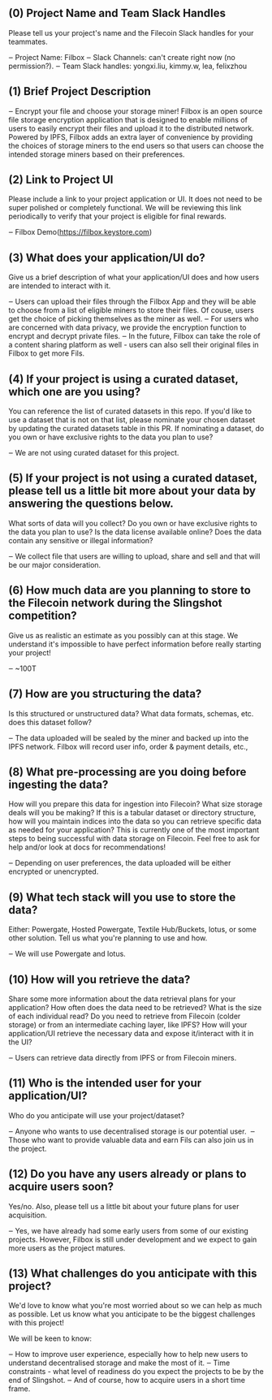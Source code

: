 ## (0) Project Name and Team Slack Handles
Please tell us your project's name and the Filecoin Slack handles for your teammates.

‒ Project Name: Filbox
‒ Slack Channels: can't create right now (no permission?).
‒ Team Slack handles: yongxi.liu, kimmy.w, lea, felixzhou 

## (1) Brief Project Description

‒ Encrypt your file and choose your storage miner! Filbox is an open source file storage encryption application that is designed to enable millions of users to easily encrypt their files and upload it to the distributed network. Powered by IPFS, Filbox adds an extra layer of convenience by providing the choices of storage miners to the end users so that users can choose the intended storage miners based on their preferences. 

## (2) Link to Project UI
Please include a link to your project application or UI. It does not need to be super polished or completely functional. We will be reviewing this link periodically to verify that your project is eligible for final rewards.

‒ Filbox Demo(https://filbox.keystore.com)



## (3) What does your application/UI do?
Give us a brief description of what your application/UI does and how users are intended to interact with it.



‒ Users can upload their files through the Filbox App and they will be able to choose from a list of eligible miners to store their files. Of couse, users get the choice of picking themselves as the miner as well.
‒ For users who are concerned with data privacy, we provide the encryption function to encrypt and decrypt private files.
‒ In the future, Filbox can take the role of a content sharing platform as well - users can also sell their original files in Filbox to get more Fils.

## (4) If your project is using a curated dataset, which one are you using?
You can reference the list of curated datasets in this repo. If you'd like to use a dataset that is not on that list, please nominate your chosen dataset by updating the curated datasets table in this PR. If nominating a dataset, do you own or have exclusive rights to the data you plan to use?

‒ We are not using curated dataset for this project. 
## (5) If your project is not using a curated dataset, please tell us a little bit more about your data by answering the questions below.
What sorts of data will you collect? Do you own or have exclusive rights to the data you plan to use? Is the data license available online? Does the data contain any sensitive or illegal information?

‒ We collect file that users are willing to upload, share and sell and that will be our major consideration.

## (6) How much data are you planning to store to the Filecoin network during the Slingshot competition?
Give us as realistic an estimate as you possibly can at this stage. We understand it's impossible to have perfect information before really starting your project!

‒ ~100T

## (7) How are you structuring the data?
Is this structured or unstructured data? What data formats, schemas, etc. does this dataset follow?

‒ The data uploaded will be sealed by the miner and backed up into the IPFS network. Filbox will record user info, order & payment details, etc.,

## (8) What pre-processing are you doing before ingesting the data?
How will you prepare this data for ingestion into Filecoin? What size storage deals will you be making? If this is a tabular dataset or directory structure, how will you maintain indices into the data so you can retrieve specific data as needed for your application? This is currently one of the most important steps to being successful with data storage on Filecoin. Feel free to ask for help and/or look at docs for recommendations!

‒ Depending on user preferences, the data uploaded will be either encrypted or unencrypted.

## (9) What tech stack will you use to store the data?
Either: Powergate, Hosted Powergate, Textile Hub/Buckets, lotus, or some other solution. Tell us what you're planning to use and how.

‒ We will use Powergate and lotus.

## (10) How will you retrieve the data?
Share some more information about the data retrieval plans for your application? How often does the data need to be retrieved? What is the size of each individual read? Do you need to retrieve from Filecoin (colder storage) or from an intermediate caching layer, like IPFS? How will your application/UI retrieve the necessary data and expose it/interact with it in the UI?

‒ Users can retrieve data directly from IPFS or from Filecoin miners.

## (11) Who is the intended user for your application/UI?
Who do you anticipate will use your project/dataset?

‒ Anyone who wants to use decentralised storage is our potential user. 
‒ Those who want to provide valuable data and earn Fils can also join us in the project.

## (12) Do you have any users already or plans to acquire users soon?
Yes/no. Also, please tell us a little bit about your future plans for user acquisition.

‒ Yes, we have already had some early users from some of our existing projects. However, Filbox is still under development and we expect to gain more users as the project matures. 

## (13) What challenges do you anticipate with this project?
We'd love to know what you're most worried about so we can help as much as possible. Let us know what you anticipate to be the biggest challenges with this project!

We will be keen to know:

‒ How to improve user experience, especially how to help new users to understand decentralised storage and make the most of it.
‒ Time constraints - what level of readiness do you expect the projects to be by the end of Slingshot.
‒ And of course, how to acquire users in a short time frame.
